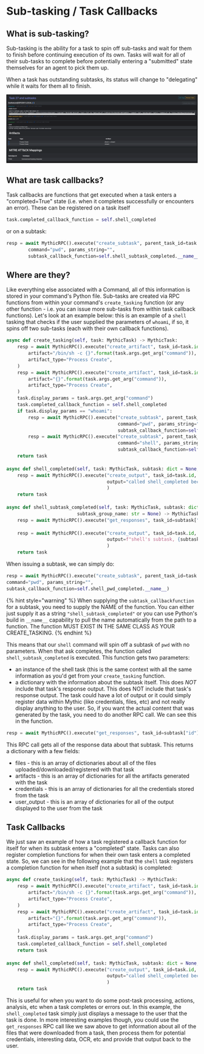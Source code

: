 # Sub-tasking / Task Callbacks

## What is sub-tasking?

Sub-tasking is the ability for a task to spin off sub-tasks and wait for them to finish before continuing execution of its own. Tasks will wait for all of their sub-tasks to complete before potentially entering a "submitted" state themselves for an agent to pick them up.

When a task has outstanding subtasks, its status will change to "delegating" while it waits for them all to finish.

![](<../../.gitbook/assets/Screen Shot 2021-06-11 at 5.24.17 PM.png>)

## What are task callbacks?

Task callbacks are functions that get executed when a task enters a "completed=True" state (i.e. when it completes successfully or encounters an error). These can be registered on a task itself

```python
task.completed_callback_function = self.shell_completed
```

or on a subtask:

```python
resp = await MythicRPC().execute("create_subtask", parent_task_id=task.id,
        command="pwd", params_string="",
        subtask_callback_function=self.shell_subtask_completed.__name__)
```

## Where are they?

Like everything else associated with a Command, all of this information is stored in your command's Python file. Sub-tasks are created via RPC functions from within your command's `create_tasking` function (or any other function - i.e. you can issue more sub-tasks from within task callback functions). Let's look at an example below: this is an example of a `shell` tasking that checks if the user supplied the parameters of `whoami`, if so, it spins off two sub-tasks (each with their own callback functions).

```python
async def create_tasking(self, task: MythicTask) -> MythicTask:
    resp = await MythicRPC().execute("create_artifact", task_id=task.id,
        artifact="/bin/sh -c {}".format(task.args.get_arg("command")),
        artifact_type="Process Create",
    )
    resp = await MythicRPC().execute("create_artifact", task_id=task.id,
        artifact="{}".format(task.args.get_arg("command")),
        artifact_type="Process Create",
    )
    task.display_params = task.args.get_arg("command")
    task.completed_callback_function = self.shell_completed
    if task.display_params == "whoami":
        resp = await MythicRPC().execute("create_subtask", parent_task_id=task.id,
                                         command="pwd", params_string="",
                                         subtask_callback_function=self.shell_subtask_completed.__name__)
        resp = await MythicRPC().execute("create_subtask", parent_task_id=task.id,
                                         command="shell", params_string="echo -c 'hi'",
                                         subtask_callback_function=self.shell_subtask_completed.__name__)
    return task

async def shell_completed(self, task: MythicTask, subtask: dict = None, subtask_group_name: str = None) -> MythicTask:
    resp = await MythicRPC().execute("create_output", task_id=task.id,
                                     output="called shell_completed because shell is done!"
                                     )
    return task

async def shell_subtask_completed(self, task: MythicTask, subtask: dict = None,
                          subtask_group_name: str = None) -> MythicTask:
    resp = await MythicRPC().execute("get_responses", task_id=subtask["id"])

    resp = await MythicRPC().execute("create_output", task_id=task.id,
                                     output=f"shell's subtask, {subtask['command']}, is done! Had output of:\n" + json.dumps(resp.response)
                                     )
    return task
```

When issuing a subtask, we can simply do:

```python
resp = await MythicRPC().execute("create_subtask", parent_task_id=task.id,
command="pwd", params_string="",
subtask_callback_function=self.shell_pwd_completed.__name__)
```

{% hint style="warning" %}
When supplying the `subtask_callbackfunction` for a subtask, you need to supply the NAME of the function. You can either just supply it as a string `"shell_subtask_completed"` or you can use Python's build in `__name__` capability to pull the name automatically from the path to a function. The function MUST EXIST IN THE SAME CLASS AS YOUR CREATE\_TASKING.
{% endhint %}

This means that our `shell` command will spin off a subtask of `pwd` with no parameters. When that ask completes, the function called `shell_subtask_completed` is executed. This function gets two parameters:

* an instance of the shell task (this is the same context with all the same information as you'd get from your `create_tasking` function.
* a dictionary with the information about the subtask itself. This does _NOT_ include that task's response output. This does NOT include that task's response output. The task could have a lot of output or it could simply register data within Mythic (like credentials, files, etc) and not really display anything to the user. So, if you want the actual content that was generated by the task, you need to do another RPC call. We can see this in the function.

```python
resp = await MythicRPC().execute("get_responses", task_id=subtask["id"])
```

This RPC call gets all of the response data about that subtask. This returns a dictionary with a few fields:

* files - this is an array of dictionaries about all of the files uploaded/downloaded/registered with that task
* artifacts - this is an array of dictionaries for all the artifacts generated with the task
* credentials - this is an array of dictionaries for all the credentials stored from the task
* user\_output - this is an array of dictionaries for all of the output displayed to the user from the task

## Task Callbacks

We just saw an example of how a task registered a callback function for itself for when its subtask enters a "completed" state. Tasks can also register completion functions for when their own task enters a completed state. So, we can see in the following example that the `shell` task registers a completion function for when itself (not a subtask) is completed:

```python
async def create_tasking(self, task: MythicTask) -> MythicTask:
    resp = await MythicRPC().execute("create_artifact", task_id=task.id,
        artifact="/bin/sh -c {}".format(task.args.get_arg("command")),
        artifact_type="Process Create",
    )
    resp = await MythicRPC().execute("create_artifact", task_id=task.id,
        artifact="{}".format(task.args.get_arg("command")),
        artifact_type="Process Create",
    )
    task.display_params = task.args.get_arg("command")
    task.completed_callback_function = self.shell_completed
    return task
    
async def shell_completed(self, task: MythicTask, subtask: dict = None, subtask_group_name: str = None) -> MythicTask:
    resp = await MythicRPC().execute("create_output", task_id=task.id,
                                     output="called shell_completed because shell is done!"
                                     )
    return task
```

This is useful for when you want to do some post-task processing, actions, analysis, etc when a task completes or errors out. In this example, the `shell_completed` task simply just displays a message to the user that the task is done. In more interesting examples though, you could use the `get_responses` RPC call like we saw above to get information about all of the files that were downloaded from a task, then process them for potential credentials, interesting data, OCR, etc and provide that output back to the user.
